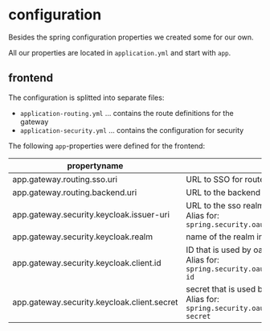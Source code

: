 # configuration

Besides the spring configuration properties we created some for our own.

All our properties are located in `application.yml` and start with `app`.

## frontend

The configuration is splitted into separate files:
- `application-routing.yml` ... contains the route definitions for the gateway
- `application-security.yml` ... contains the configuration for security

The following `app`-properties were defined for the frontend:

| propertyname                                | description                                                                                                                                      |
|---------------------------------------------|--------------------------------------------------------------------------------------------------------------------------------------------------|
| app.gateway.routing.sso.uri                 | URL to SSO for route with ID `sso`                                                                                                               |
| app.gateway.routing.backend.uri             | URL to the backend service (route with ID `backend`)                                                                                             |
| app.gateway.security.keycloak.issuer-uri    | URL to the sso realm. It used to get the sso config, for example. <br /> Alias for: `spring.security.oauth2.client.provider.keycloak.issuer-uri` |
| app.gateway.security.keycloak.realm         | name of the realm in keycloak                                                                                                                    |
| app.gateway.security.keycloak.client.id     | ID that is used by oauth2 client. <br /> Alias for: `spring.security.oauth2.client.registration.keycloak.client-id`                              |
| app.gateway.security.keycloak.client.secret | secret that is used by oauth2 client. <br /> Alias for: `spring.security.oauth2.client.registration.keycloak.client-secret`                      |
